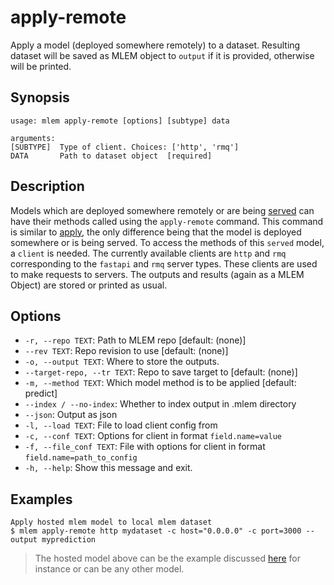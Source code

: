 # apply-remote

Apply a model (deployed somewhere remotely) to a dataset. Resulting dataset will
be saved as MLEM object to `output` if it is provided, otherwise will be
printed.

## Synopsis

```usage
usage: mlem apply-remote [options] [subtype] data

arguments:
[SUBTYPE]  Type of client. Choices: ['http', 'rmq']
DATA       Path to dataset object  [required]
```

## Description

Models which are deployed somewhere remotely or are being
[served](/doc/get-started/serving) can have their methods called using the
`apply-remote` command. This command is similar to
[apply](/doc/command-reference/apply), the only difference being that the model is
deployed somewhere or is being served. To access the methods of this `served`
model, a `client` is needed. The currently available clients are `http` and
`rmq` corresponding to the `fastapi` and `rmq` server types. These clients are
used to make requests to servers. The outputs and results (again as a MLEM
Object) are stored or printed as usual.

## Options

- `-r, --repo TEXT`: Path to MLEM repo [default: (none)]
- `--rev TEXT`: Repo revision to use [default: (none)]
- `-o, --output TEXT`: Where to store the outputs.
- `--target-repo, --tr TEXT`: Repo to save target to [default: (none)]
- `-m, --method TEXT`: Which model method is to be applied [default: predict]
- `--index / --no-index`: Whether to index output in .mlem directory
- `--json`: Output as json
- `-l, --load TEXT`: File to load client config from
- `-c, --conf TEXT`: Options for client in format `field.name=value`
- `-f, --file_conf TEXT`: File with options for client in format
  `field.name=path_to_config`
- `-h, --help`: Show this message and exit.

## Examples

```mlem
Apply hosted mlem model to local mlem dataset
$ mlem apply-remote http mydataset -c host="0.0.0.0" -c port=3000 --output myprediction
```

> The hosted model above can be the example discussed
> [here](/doc/command-reference/serve#examples) for instance or can be any other
> model.
